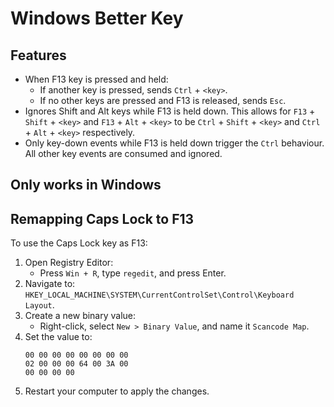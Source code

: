 # Windows Better Key
## Features
- When F13 key is pressed and held:
    - If another key is pressed, sends `Ctrl` + `<key>`.
    - If no other keys are pressed and F13 is released, sends `Esc`.
- Ignores Shift and Alt keys while F13 is held down. This allows for `F13` + `Shift` + `<key>` and `F13` + `Alt` + `<key>` to be `Ctrl` + `Shift` + `<key>` and `Ctrl` + `Alt` + `<key>` respectively.
- Only key-down events while F13 is held down trigger the `Ctrl` behaviour. All other key events are consumed and ignored.

## Only works in Windows

## Remapping Caps Lock to F13
To use the Caps Lock key as F13:
1. Open Registry Editor:
   - Press `Win + R`, type `regedit`, and press Enter.
2. Navigate to: `HKEY_LOCAL_MACHINE\SYSTEM\CurrentControlSet\Control\Keyboard Layout`.
3. Create a new binary value:
   - Right-click, select `New > Binary Value`, and name it `Scancode Map`.
4. Set the value to:
   ```
   00 00 00 00 00 00 00 00
   02 00 00 00 64 00 3A 00
   00 00 00 00
   ```
5. Restart your computer to apply the changes.
